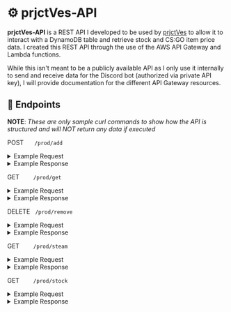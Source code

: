 # :gear: prjctVes-API
**prjctVes-API** is a REST API I developed to be used by [prjctVes](https://github.com/MaiTra10/prjctVes) to allow it to interact with a DynamoDB table and retrieve stock and CS:GO item price data. I created this REST API through the use of the AWS API Gateway and Lambda functions.

While this isn't meant to be a publicly available API as I only use it internally to send and receive data for the Discord bot (authorized via private API key), I will provide documentation for the different API Gateway resources.

## :electric_plug: Endpoints

**NOTE**: *These are only sample curl commands to show how the API is structured and will NOT return any data if executed*

POST &emsp;&ensp;```/prod/add```

<details>
  <summary>Example Request</summary>
  <p>
    <pre lang="">
curl -X POST https://sample-url.com/prod/add?for=stock&itemToAdd=TSLA:NASDAQ&user=USER_ID \
  -H 'x-api-key:API_KEY'
    </pre>
  </p>
</details>

<details>
  <summary>Example Response</summary>
  <p>
    <pre lang="python">
Status: 200
    </pre>
    OR
    <pre lang="python">
Status: 409
Body: 'Error: Duplicate Entry'
    </pre>
  </p>
</details>

GET &emsp;&emsp;```/prod/get```

<details>
  <summary>Example Request</summary>
  <p><br>
    Get all items in both watchlists
    <pre lang="">
curl https://sample-url.com/prod/get?for=both&user=USER_ID \
  -H 'x-api-key:API_KEY'
    </pre>
    Get all items from one of the two watchlists
    <pre lang="">
curl https://sample-url.com/prod/get?for=stock&user=USER_ID&retrieve=all \
  -H 'x-api-key:API_KEY'
    </pre>
    Get a specific item from one of the two watchlists
    <pre lang="">
curl https://sample-url.com/prod/get?for=stock&user=USER_IDretrieve=specific&index=1 \
  -H 'x-api-key:API_KEY'
    </pre>
  </p>
</details>

<details>
  <summary>Example Response</summary>
  <p><br>
    Get all items in both watchlists
    <pre lang="python">
Status: 200
Body: [{"item": "BNS:TSE", "userID": 305454779256012810, "ctx": ".s-2fe581d4-329d-4550-b245-49f832598737"},
      {"item": "AAPL:NASDAQ", "userID": 305454779256012810, "ctx": ".s-341d7ab5-65c3-4cf7-b2e3-5e8f3e780af5"},
      {"item": "TSLA:NASDAQ", "userID": 305454779256012810, "ctx": ".s-61c861bd-6cc2-4665-a1d7-b2a095e44adf"},
      {"item": "Horizon Case", "userID": 305454779256012810, "ctx": ".v-fe2fa2dd-1975-4564-9d0b-873e763b28f7"}]
    </pre>
    Get all items from one of the two watchlists
    <pre lang="python">
Status: 200
Body: [{"item": "BNS:TSE", "userID": 305454779256012810,"ctx": ".s-2fe581d4-329d-4550-b245-49f832598737"},
      {"item": "AAPL:NASDAQ", "userID": 305454779256012810, "ctx": ".s-341d7ab5-65c3-4cf7-b2e3-5e8f3e780af5"},
      {"item": "TSLA:NASDAQ", "userID": 305454779256012810, "ctx": ".s-61c861bd-6cc2-4665-a1d7-b2a095e44adf"}]
    </pre>
    Get a specific item from one of the two watchlists
    <pre lang="python">
Status: 200
Body: {"item": "BNS:TSE", "userID": 305454779256012810,"ctx": ".s-2fe581d4-329d-4550-b245-49f832598737"}
    </pre>
    OR
    <pre lang="python">
Status: 403
Body: 'Error: Table is empty'
    </pre>
    OR
    <pre lang="python">
Status: 400
Body: 'Error: Index is out of range. Only {count} entry/entries in watchlist!'
    </pre>
  </p>
</details>

DELETE &nbsp;&nbsp;```/prod/remove```

<details>
  <summary>Example Request</summary>
  <p>
    <pre lang="">
curl -X DELETE https://sample-url.com/prod/remove?for=stock&user=USER_ID&index=1 \
  -H 'x-api-key:API_KEY'
    </pre>
  </p>
</details>
<details>
  <summary>Example Response</summary>
  <p><br>
    Returns deleted entry
    <pre lang="python">
Status: 200
Body: {"item": "BNS:TSE", "userID": 305454779256012810, "ctx": ".s-2fe581d4-329d-4550-b245-49f832598737"}
    </pre>
    OR
    <pre lang="python">
Status: 403
Body: 'Error: Table is empty'
    </pre>
    OR
    <pre lang="python">
Status: 400
Body: 'Error: Index is Out of Range (1 - {count})'
    </pre>
  </p>
</details>

GET &emsp;&emsp;```/prod/steam```

<details>
  <summary>Example Request</summary>
  <p><br>
    Validate > to validate item name
    <pre lang="">
curl https://sample-url.com/prod/steam?requestType=validate&itemName=Horizon Case \
  -H 'x-api-key:API_KEY'
    </pre>
    Basic > to get basic price data
    <pre lang="">
curl https://sample-url.com/prod/steam?requestType=basic&itemName=Horizon Case \
  -H 'x-api-key:API_KEY'
    </pre>
    Advanced > to get basic price data plus a graph
    <pre lang="">
curl https://sample-url.com/prod/steam?requestType=advanced&itemName=Horizon Case \
  -H 'x-api-key:API_KEY'
    </pre>
  </p>
</details>

<details>
  <summary>Example Response</summary>
  <p><br>
    Validate
    <pre lang="python">
Status: 200
Body: Valid
    </pre>
    Basic
    <pre lang="python">
Status: 200
Body: {
      "success": true,
      "lowest_price": "CDN$ 1.24",
      "volume": "9,563",
      "median_price": "CDN$ 1.25"
      }
    </pre>
    Advanced
    <pre lang="python">
Status: 200
Body: {
      "success": true,
      "lowest_price": "CDN$ 1.24",
      "volume": "9,563",
      "median_price": "CDN$ 1.25",
      "prices": [["Jul 29 2023 01: +0", 1.288, "16240"], <- ... latest 750 data points ... ->, ["Sep 04 2023 05: +0", 1.248, "416"]],
      "historyAvailable": true,
      "imgURL": "https://community.cloudflare.steamstatic.com/economy/image/-9a81dlWLwJ2UUGcVs_nsVtzdOEdtWwKGZZLQHTxDZ7I56KU0Zwwo4NUX4oFJZEHLbXU5A1PIYQNqhpOSV-fRPasw8rsUFJ5KBFZv668FFUwnfbOdDgavYXukYTZkqf2ZbrTwmkE6scgj7CY94ml3FXl-ENkMW3wctOLMlhpVHKV9YA/360fx360f"
      }
    </pre>
    OR
    <pre lang="python">
Status: 404
Body: 'Error: Item not Found'
    </pre>
  </p>
</details>

GET &emsp;&emsp;```/prod/stock```

<details>
  <summary>Example Request</summary>
  <p><br>
    Validate > to validate item name
    <pre lang="">
curl https://sample-url.com/prod/stock?requestType=validate&ticker=AAPL&exchange=NASDAQ \
  -H 'x-api-key:API_KEY'
    </pre>
    Basic > to get basic price data
    <pre lang="">
curl https://sample-url.com/prod/stock?requestType=basic&ticker=AAPL&exchange=NASDAQ \
  -H 'x-api-key:API_KEY'
    </pre>
    Advanced > to get in depth price data
    <pre lang="">
curl https://sample-url.com/prod/stock?requestType=advanced&ticker=AAPL&exchange=NASDAQ \
  -H 'x-api-key:API_KEY'
    </pre>
  </p>
</details>
<details>
  <summary>Example Response</summary>
  <p><br>
    Validate
    <pre lang="python">
Status: 200
Body: Valid
    </pre>
    Basic
    <pre lang="python">
Status: 200
Body: {
      "Current Price": "$189.46",
      "% Change": 0.85
      }
    </pre>
    Advanced
    <pre lang="python">
Status: 200
Body: {
      "Current Price": "$189.46",
      "Previous Close": "$187.87",
      "Day Range": "$188.28 - $189.92",
      "Year Range": "$124.17 - $198.23",
      "Market Cap": "2.96T USD",
      "Average Volume": "55.35M",
      "P/E Ratio": "31.84",
      "Dividend Yield": "0.51%",
      "% Change": 0.85,
      "Name": "Apple Inc"
      }
    </pre>
    OR
    <pre lang="python">
Status: 404
Body: 'Error: Ticker or Exchange not Found'
    </pre>
  </p>
</details>
